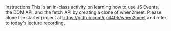 Instructions
This is an in-class activity on learning how to use JS Events, the DOM API, and the fetch API by creating a clone of when2meet.
Please clone the starter project at https://github.com/cpit405/when2meet and refer to today's lecture recording.